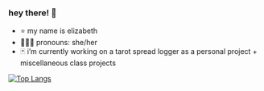 ### hey there! 👋
* ⭐ my name is elizabeth
* 👩🏻‍💻 pronouns: she/her
* 🃏 i’m currently working on a tarot spread logger as a personal project + miscellaneous class projects

[![Top Langs](https://github-readme-stats.vercel.app/api/top-langs/?username=19ewalker&exclude_repo=rotten-potatoes-rails-intro,hw-acceptance-unit-test-cycle,hw-bdd-cucumber)](https://github.com/anuraghazra/github-readme-stats)
